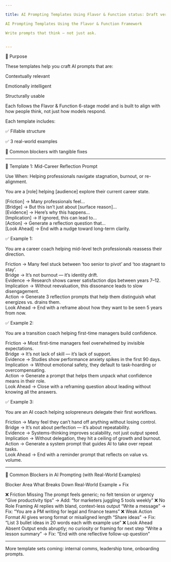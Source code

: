 ```yaml
---

title: AI Prompting Templates Using Flavor & Function status: Draft version: v1.0 last_updated: 2025-07-23 maintainer: Shailesh Rawat (PoeticMayhem) tags: [ai-prompting, communication, template-library, writing-systems]

AI Prompting Templates Using the Flavor & Function Framework

Write prompts that think — not just ask.


---
```


📌 Purpose

These templates help you craft AI prompts that are:

Contextually relevant

Emotionally intelligent

Structurally usable


Each follows the Flavor & Function 6-stage model and is built to align with how people think, not just how models respond.

Each template includes:

✅ Fillable structure

✅ 3 real-world examples

🚧 Common blockers with tangible fixes



---

🧰 Template 1: Mid-Career Reflection Prompt

Use When: Helping professionals navigate stagnation, burnout, or re-alignment.

You are a [role] helping [audience] explore their current career state.

[Friction] → Many professionals feel...  
[Bridge] → But this isn’t just about [surface reason]...  
[Evidence] → Here’s why this happens...  
[Implication] → If ignored, this can lead to...  
[Action] → Generate a reflection question that...  
[Look Ahead] → End with a nudge toward long-term clarity.

✅ Example 1:

You are a career coach helping mid-level tech professionals reassess their direction.

Friction → Many feel stuck between ‘too senior to pivot’ and ‘too stagnant to stay’.  
Bridge → It’s not burnout — it’s identity drift.  
Evidence → Research shows career satisfaction dips between years 7–12.  
Implication → Without reevaluation, this dissonance leads to slow disengagement.  
Action → Generate 3 reflection prompts that help them distinguish what energizes vs. drains them.  
Look Ahead → End with a reframe about how they want to be seen 5 years from now.

✅ Example 2:

You are a transition coach helping first-time managers build confidence.

Friction → Most first-time managers feel overwhelmed by invisible expectations.  
Bridge → It’s not lack of skill — it’s lack of support.  
Evidence → Studies show performance anxiety spikes in the first 90 days.  
Implication → Without emotional safety, they default to task-hoarding or overcompensating.  
Action → Generate a prompt that helps them unpack what confidence means in their role.  
Look Ahead → Close with a reframing question about leading without knowing all the answers.

✅ Example 3:

You are an AI coach helping solopreneurs delegate their first workflows.

Friction → Many feel they can’t hand off anything without losing control.  
Bridge → It’s not about perfection — it’s about repeatability.  
Evidence → Systems-thinking improves scalability, not just output speed.  
Implication → Without delegation, they hit a ceiling of growth and burnout.  
Action → Generate a system prompt that guides AI to take over repeat tasks.  
Look Ahead → End with a reminder prompt that reflects on value vs. volume.


---

🚧 Common Blockers in AI Prompting (with Real-World Examples)

Blocker Area	What Breaks Down	Real-World Example + Fix

❌ Friction Missing	The prompt feels generic; no felt tension or urgency	“Give productivity tips” → Add: “for marketers juggling 5 tools weekly”
❌ No Role Framing	AI replies with bland, context-less output	“Write a message” → Fix: “You are a PM writing for legal and finance teams”
❌ Weak Action Format	AI gives wrong format or misaligned length	“Share ideas” → Fix: “List 3 bullet ideas in 20 words each with example use”
❌ Look Ahead Absent	Output ends abruptly; no curiosity or framing for next step	“Write a lesson summary” → Fix: “End with one reflective follow-up question”



---

More template sets coming: internal comms, leadership tone, onboarding prompts.

